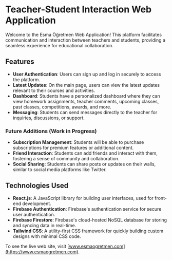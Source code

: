# Teacher-Student Interaction Web Application

Welcome to the Esma Öğretmen Web Application! This platform facilitates communication and interaction between teachers and students, providing a seamless experience for educational collaboration.

## Features

- **User Authentication**: Users can sign up and log in securely to access the platform.
- **Latest Updates**: On the main page, users can view the latest updates relevant to their courses and activities.
- **Dashboard**: Students have a personalized dashboard where they can view homework assignments, teacher comments, upcoming classes, past classes, competitions, awards, and more.
- **Messaging**: Students can send messages directly to the teacher for inquiries, discussions, or support.

### Future Additions (Work in Progress)

- **Subscription Management**: Students will be able to purchase subscriptions for premium features or additional content.
- **Friend Interaction**: Students can add friends and interact with them, fostering a sense of community and collaboration.
- **Social Sharing**: Students can share posts or updates on their walls, similar to social media platforms like Twitter.

## Technologies Used

- **React.js**: A JavaScript library for building user interfaces, used for front-end development.
- **Firebase Authentication**: Firebase's authentication service for secure user authentication.
- **Firebase Firestore**: Firebase's cloud-hosted NoSQL database for storing and syncing data in real-time.
- **Tailwind CSS**: A utility-first CSS framework for quickly building custom designs with minimal CSS code.

To see the live web site, visit [www.esmaogretmen.com](https://www.esmaogretmen.com).

